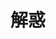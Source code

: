 ---
layout: page
title: 解惑
description: 虽然叫做问题，但是通常我们把它叫做“坑”
permalink: /quest
search: true
qrcode: true
banner: /images/page/quest.png
---